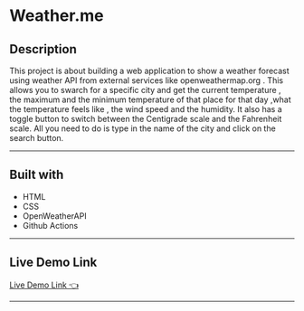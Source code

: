 # Weather.me

## Description
This project is about building a web application to show a weather forecast using weather API from external services like openweathermap.org .
This allows you to swarch for a specific city and get the current temperature , the maximum and the minimum temperature of that place for that day ,what the temperature feels like , the wind speed and the humidity.
It also has a toggle button to switch between the Centigrade scale and the Fahrenheit scale.
All you need to do is type in the name of the city and click on the search button.

___

## Built with
- HTML
- CSS
- OpenWeatherAPI
- Github Actions
 
 ___

## Live Demo Link
[Live Demo Link 👈](https://objective-banach-b132b5.netlify.app)

___
